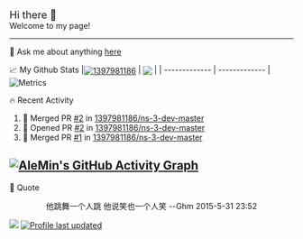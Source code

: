 <font size=4> Hi there 👋</font>  
Welcome to my page!  

---
💬 Ask me about anything [here](https://github.com/1397981186/1397981186/issues)


📈 My Github Stats
|<a href="https://github.com/anuraghazra/github-readme-stats"><img align="center" src="https://github-readme-stats.vercel.app/api?username=1397981186&show_icons=true&include_all_commits=true&hide_border=true" alt="1397981186" /></a> | <a href="https://github.com/anuraghazra/github-readme-stats"><img align="center" src="https://github-readme-stats.vercel.app/api/top-langs/?username=1397981186&layout=compact&hide_border=true" /></a> |
| ------------- | ------------- |  
![Metrics](https://metrics.lecoq.io/1397981186?template=classic&config.timezone=Asia%2FShanghai)


🔥 Recent Activity

<!--START_SECTION:activity-->
1. 🎉 Merged PR [#2](https://github.com/1397981186/ns-3-dev-master/pull/2) in [1397981186/ns-3-dev-master](https://github.com/1397981186/ns-3-dev-master)
2. 💪 Opened PR [#2](https://github.com/1397981186/ns-3-dev-master/pull/2) in [1397981186/ns-3-dev-master](https://github.com/1397981186/ns-3-dev-master)
3. 🎉 Merged PR [#1](https://github.com/1397981186/ns-3-dev-master/pull/1) in [1397981186/ns-3-dev-master](https://github.com/1397981186/ns-3-dev-master)
<!--END_SECTION:activity-->

[![AleMin's GitHub Activity Graph](https://activity-graph.herokuapp.com/graph?username=1397981186&bg_color=FFFFFF&line=85CEFF)](https://github.com/1397981186)
---
👻 Quote  
<p align="center">他跳舞一个人跳 他说笑也一个人笑  --Ghm 2015-5-31 23:52</p>

![](https://visitor-badge.glitch.me/badge?page_id=1397981186.1397981186)
[![Profile last updated](https://img.shields.io/github/last-commit/1397981186/1397981186?label=Last%20updated&style=flat)](https://github.com/1397981186/1397981186/commits)
